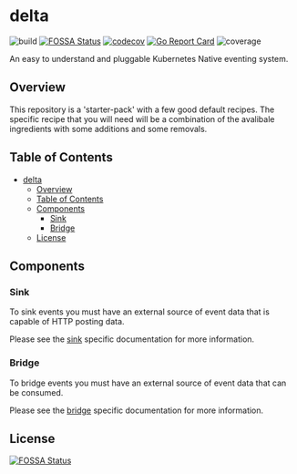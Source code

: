 # delta
![build](https://github.com/AndrewNeudegg/delta/workflows/build/badge.svg) [![FOSSA Status](https://app.fossa.com/api/projects/git%2Bgithub.com%2FAndrewNeudegg%2Fdelta.svg?type=shield)](https://app.fossa.com/projects/git%2Bgithub.com%2FAndrewNeudegg%2Fdelta?ref=badge_shield) [![codecov](https://codecov.io/gh/AndrewNeudegg/delta/branch/main/graph/badge.svg?token=PZNGIZGN2V)](https://codecov.io/gh/AndrewNeudegg/delta) [![Go Report Card](https://goreportcard.com/badge/github.com/andrewneudegg/delta)](https://goreportcard.com/report/github.com/andrewneudegg/delta) ![coverage](https://github.com/AndrewNeudegg/delta/workflows/coverage/badge.svg)


An easy to understand and pluggable Kubernetes Native eventing system.

## Overview

This repository is a 'starter-pack' with a few good default recipes. The specific recipe that you will need
will be a combination of the avalibale ingredients with some additions and some removals.

## Table of Contents

- [delta](#delta)
  - [Overview](#overview)
  - [Table of Contents](#table-of-contents)
  - [Components](#components)
    - [Sink](#sink)
    - [Bridge](#bridge)
  - [License](#license)

## Components

### Sink

To sink events you must have an external source of event data that is capable of HTTP posting data.

Please see the [sink](cmd/sink/README.md) specific documentation for more information.

### Bridge

To bridge events you must have an external source of event data that can be consumed.

Please see the [bridge](cmd/bridge/README.md) specific documentation for more information.

## License

[![FOSSA Status](https://app.fossa.com/api/projects/git%2Bgithub.com%2FAndrewNeudegg%2Fdelta.svg?type=large)](https://app.fossa.com/projects/git%2Bgithub.com%2FAndrewNeudegg%2Fdelta?ref=badge_large)